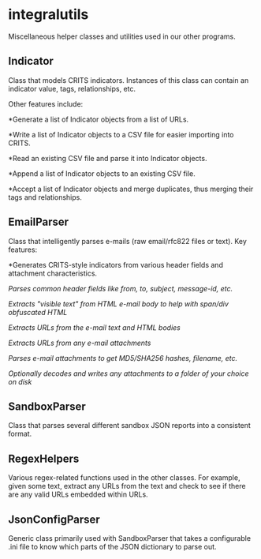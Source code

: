 # integralutils
Miscellaneous helper classes and utilities used in our other programs.

## Indicator
Class that models CRITS indicators. Instances of this class can contain an indicator value, tags, relationships, etc.

Other features include:

*Generate a list of Indicator objects from a list of URLs.

*Write a list of Indicator objects to a CSV file for easier importing into CRITS.

*Read an existing CSV file and parse it into Indicator objects.

*Append a list of Indicator objects to an existing CSV file.

*Accept a list of Indicator objects and merge duplicates, thus merging their tags and relationships.

## EmailParser
Class that intelligently parses e-mails (raw email/rfc822 files or text). Key features:

*Generates CRITS-style indicators from various header fields and attachment characteristics.

*Parses common header fields like from, to, subject, message-id, etc.*

*Extracts "visible text" from HTML e-mail body to help with span/div obfuscated HTML*

*Extracts URLs from the e-mail text and HTML bodies*

*Extracts URLs from any e-mail attachments*

*Parses e-mail attachments to get MD5/SHA256 hashes, filename, etc.*

*Optionally decodes and writes any attachments to a folder of your choice on disk*

## SandboxParser
Class that parses several different sandbox JSON reports into a consistent format.

## RegexHelpers
Various regex-related functions used in the other classes. For example, given
some text, extract any URLs from the text and check to see if there are any
valid URLs embedded within URLs.

## JsonConfigParser
Generic class primarily used with SandboxParser that takes a configurable .ini
file to know which parts of the JSON dictionary to parse out.